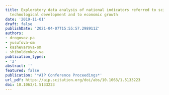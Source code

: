 ```yaml
---
title: Exploratory data analysis of national indicators referred to scientific and
  technological development and to economic growth
date: '2019-11-01'
draft: false
publishDate: '2021-04-07T15:55:57.298911Z'
authors:
- drogovoz-pa
- yusufova-om
- kashevarova-om
- shiboldenkov-va
publication_types:
- '2'
abstract: ''
featured: false
publication: '*AIP Conference Proceedings*'
url_pdf: https://aip.scitation.org/doi/abs/10.1063/1.5133223
doi: 10.1063/1.5133223
---
```


